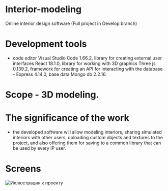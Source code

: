 # Interior-modeling
Online interior design software
(Full project in Develop branch)

# Development tools
- code editor Visual Studio Code 1.66.2, library for creating external user interfaces React 18.1.0, library for working with 3D graphics Three js 0.139.2, framework for creating an API for interacting with the database - Express 4.14.0, base data Mongo db 2.2.16.

# Scope - 3D modeling.

# The significance of the work 
- the developed software will allow modeling interiors, sharing simulated interiors with other users, uploading custom objects and textures to the project, and also offering them for saving to a common library that can be used by every IP user.

# Screens
![Иллюстрация к проекту](https://github.com/ruyy564/Images/tree/master/11.png)
